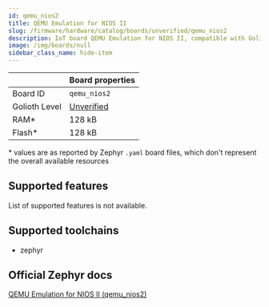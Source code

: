```yaml
---
id: qemu_nios2
title: QEMU Emulation for NIOS II
slug: /firmware/hardware/catalog/boards/unverified/qemu_nios2
description: IoT board QEMU Emulation for NIOS II, compatible with Golioth at unverified level.
image: /img/boards/null
sidebar_class_name: hide-item
---
```


[//]: # (This is an auto-generated file, do not edit! Changes to it will be lost upon re-generation)



|                | Board properties     |
| -------------  | -------------------- |
| Board ID       | `qemu_nios2` |
| Golioth Level  | [Unverified](/firmware/hardware#unverified-boards) |
| RAM*           | 128 kB |
| Flash*         | 128 kB |

\* values are as reported by Zephyr `.yaml` board files, which don't represent the overall available resources



## Supported features

List of supported features is not available.

## Supported toolchains

* zephyr

## Official Zephyr docs

[QEMU Emulation for NIOS II (qemu_nios2)](https://docs.zephyrproject.org/latest/boards/qemu/nios2/doc/index.html)
